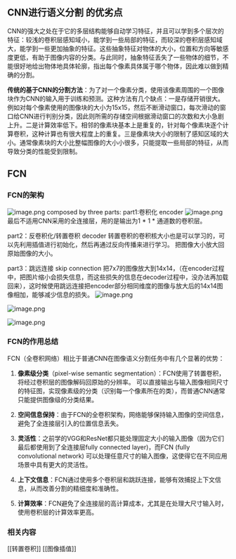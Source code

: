 ## CNN进行语义分割 的优劣点

CNN的强大之处在于它的多层结构能够自动学习特征，并且可以学到多个层次的特征：较浅的卷积层感知域小，能学到一些局部的特征，而较深的卷积层感知域大，能学到一些更加抽象的特征。这些抽象特征对物体的大小，位置和方向等敏感度更低，有助于图像内容的分类。与此同时，抽象特征丢失了一些物体的细节，不能很好地给出物体地具体轮廓，指出每个像素具体属于哪个物体，因此难以做到精确的分割。

**传统的基于CNN的分割方法**：为了对一个像素分类，使用该像素周围的一个图像块作为CNN的输入用于训练和预测。这种方法有几个缺点：一是存储开销很大。例如对每个像素使用的图像块的大小为15x15，然后不断滑动窗口，每次滑动的窗口给CNN进行判别分类，因此则所需的存储空间根据滑动窗口的次数和大小急剧上升。二是计算效率低下。相邻的像素块基本上是重复的，针对每个像素块逐个计算卷积，这种计算也有很大程度上的重复。三是像素块大小的限制了感知区域的大小。通常像素块的大小比整幅图像的大小小很多，只能提取一些局部的特征，从而导致分类的性能受到限制。

## FCN

### FCN的架构

![image.png](https://erin-53347-1330131220.cos.ap-guangzhou.myqcloud.com/202410161909960.png)
composed by three parts: 
part1:卷积化 encoder
![image.png](https://erin-53347-1330131220.cos.ap-guangzhou.myqcloud.com/202410161912122.png)
最后不适用CNN采用的全连接层，用的是输出为1 * 1 * 通道数的卷积层。

part2：反卷积化/转置卷积 decoder
转置卷积的卷积核大小也是可以学习的，可以先利用插值进行初始化，然后再通过反向传播来进行学习。
把图像大小放大回原始图像的大小。

part3：跳远连接 skip connection
把7x7的图像放大到14x14，（在encoder过程中，把图片缩小会损失信息，而这些损失的信息在decoder过程中，没办法再加载回来），这时候使用跳远连接把encoder部分相同维度的图像与放大后的14x14图像相加，能够减少信息的损失。
![image.png](https://erin-53347-1330131220.cos.ap-guangzhou.myqcloud.com/202410161918179.png)


![image.png](https://erin-53347-1330131220.cos.ap-guangzhou.myqcloud.com/202410161929052.png)

![image.png](https://erin-53347-1330131220.cos.ap-guangzhou.myqcloud.com/202410161934579.png)





### FCN的作用总结
FCN（全卷积网络）相比于普通CNN在图像语义分割任务中有几个显著的优势：

1. **像素级分类**（pixel-wise semantic segmentation）：FCN使用了转置卷积，将经过卷积层的图像解码回原始的分辨率。
 可以直接输出与输入图像相同尺寸的特征图，实现像素级的分类（识别每一个像素所在的类），而普通CNN通常只能提供图像级的分类结果。
    
2. **空间信息保持**：由于FCN的全卷积架构，网络能够保持输入图像的空间信息，避免了全连接层引入的位置信息丢失。
    
3. **灵活性**：之前学的VGG和ResNet都只能处理固定大小的输入图像（因为它们最后都使用到了全连接层fully connected layer)，而FCN (fully convolutional network) 可以处理任意尺寸的输入图像，这使得它在不同应用场景中具有更大的灵活性。

4. **上下文信息**：FCN通过使用多个卷积层和跳跃连接，能够有效捕捉上下文信息，从而改善分割的精细度和准确性。
    
5. **计算效率**：FCN避免了全连接层的高计算成本，尤其是在处理大尺寸输入时，使用卷积层的计算效率更高。


### 相关内容
[[转置卷积]]
[[图像插值]]